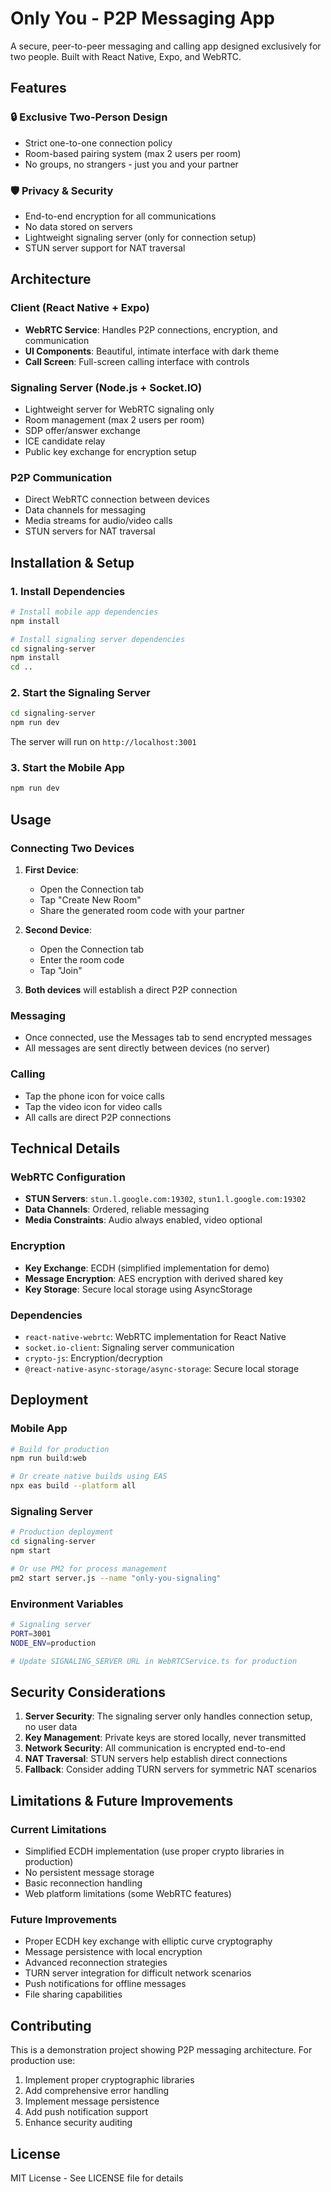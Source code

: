 # Only You - P2P Messaging App

A secure, peer-to-peer messaging and calling app designed exclusively for two people. Built with React Native, Expo, and WebRTC.

## Features

### 🔒 **Exclusive Two-Person Design**
- Strict one-to-one connection policy
- Room-based pairing system (max 2 users per room)
- No groups, no strangers - just you and your partner

### 🛡️ **Privacy & Security**
- End-to-end encryption for all communications
- No data stored on servers
- Lightweight signaling server (only for connection setup)
- STUN server support for NAT traversal

## Architecture

### Client (React Native + Expo)
- **WebRTC Service**: Handles P2P connections, encryption, and communication
- **UI Components**: Beautiful, intimate interface with dark theme
- **Call Screen**: Full-screen calling interface with controls

### Signaling Server (Node.js + Socket.IO)
- Lightweight server for WebRTC signaling only
- Room management (max 2 users per room)
- SDP offer/answer exchange
- ICE candidate relay
- Public key exchange for encryption setup

### P2P Communication
- Direct WebRTC connection between devices
- Data channels for messaging
- Media streams for audio/video calls
- STUN servers for NAT traversal

## Installation & Setup

### 1. Install Dependencies

```bash
# Install mobile app dependencies
npm install

# Install signaling server dependencies
cd signaling-server
npm install
cd ..
```

### 2. Start the Signaling Server

```bash
cd signaling-server
npm run dev
```

The server will run on `http://localhost:3001`

### 3. Start the Mobile App

```bash
npm run dev
```

## Usage

### Connecting Two Devices

1. **First Device**: 
   - Open the Connection tab
   - Tap "Create New Room"
   - Share the generated room code with your partner

2. **Second Device**:
   - Open the Connection tab  
   - Enter the room code
   - Tap "Join"

3. **Both devices** will establish a direct P2P connection

### Messaging
- Once connected, use the Messages tab to send encrypted messages
- All messages are sent directly between devices (no server)

### Calling
- Tap the phone icon for voice calls
- Tap the video icon for video calls
- All calls are direct P2P connections

## Technical Details

### WebRTC Configuration
- **STUN Servers**: `stun.l.google.com:19302`, `stun1.l.google.com:19302`
- **Data Channels**: Ordered, reliable messaging
- **Media Constraints**: Audio always enabled, video optional

### Encryption
- **Key Exchange**: ECDH (simplified implementation for demo)
- **Message Encryption**: AES encryption with derived shared key
- **Key Storage**: Secure local storage using AsyncStorage

### Dependencies
- `react-native-webrtc`: WebRTC implementation for React Native
- `socket.io-client`: Signaling server communication
- `crypto-js`: Encryption/decryption
- `@react-native-async-storage/async-storage`: Secure local storage

## Deployment

### Mobile App
```bash
# Build for production
npm run build:web

# Or create native builds using EAS
npx eas build --platform all
```

### Signaling Server
```bash
# Production deployment
cd signaling-server
npm start

# Or use PM2 for process management
pm2 start server.js --name "only-you-signaling"
```

### Environment Variables
```bash
# Signaling server
PORT=3001
NODE_ENV=production

# Update SIGNALING_SERVER URL in WebRTCService.ts for production
```

## Security Considerations

1. **Server Security**: The signaling server only handles connection setup, no user data
2. **Key Management**: Private keys are stored locally, never transmitted
3. **Network Security**: All communication is encrypted end-to-end
4. **NAT Traversal**: STUN servers help establish direct connections
5. **Fallback**: Consider adding TURN servers for symmetric NAT scenarios

## Limitations & Future Improvements

### Current Limitations
- Simplified ECDH implementation (use proper crypto libraries in production)
- No persistent message storage
- Basic reconnection handling
- Web platform limitations (some WebRTC features)

### Future Improvements
- Proper ECDH key exchange with elliptic curve cryptography
- Message persistence with local encryption
- Advanced reconnection strategies
- TURN server integration for difficult network scenarios
- Push notifications for offline messages
- File sharing capabilities

## Contributing

This is a demonstration project showing P2P messaging architecture. For production use:

1. Implement proper cryptographic libraries
2. Add comprehensive error handling
3. Implement message persistence
4. Add push notification support
5. Enhance security auditing

## License

MIT License - See LICENSE file for details